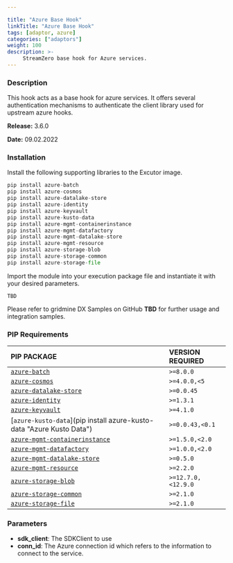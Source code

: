 ```yaml
---

title: "Azure Base Hook"
linkTitle: "Azure Base Hook"
tags: [adaptor, azure] 
categories: ["adaptors"]
weight: 100
description: >-
     StreamZero base hook for Azure services.
---
```


### Description

This hook acts as a base hook for azure services. It offers several authentication mechanisms to authenticate the client library used for upstream azure hooks.



**Release:** 3.6.0

**Date:** 09.02.2022



### Installation

Install the following supporting libraries to the Excutor image.

```python
pip install azure-batch
pip install azure-cosmos
pip install azure-datalake-store
pip install azure-identity
pip install azure-keyvault
pip install azure-kusto-data
pip install azure-mgmt-containerinstance
pip install azure-mgmt-datafactory
pip install azure-mgmt-datalake-store
pip install azure-mgmt-resource
pip install azure-storage-blob
pip install azure-storage-common
pip install azure-storage-file
```

Import the module into your execution package file and instantiate it with your desired parameters.

```
TBD
```

Please refer to gridmine DX Samples on GitHub **TBD** for further usage and integration samples.

### PIP Requirements

| PIP PACKAGE | VERSION REQUIRED |
| :------------- | :--- |
| [`azure-batch`](https://pypi.org/project/azure-batch/ "Azure Batch") | `>=8.0.0`          |
| [`azure-cosmos`](https://pypi.org/project/azure-cosmos/ "Azure Cosmos") | `>=4.0.0,<5`       |
| [`azure-datalake-store`](https://pypi.org/project/azure-datalake-store/ "Azure Data Lake Store") | `>=0.0.45`         |
| [`azure-identity`](https://pypi.org/project/azure-identity/ "Azure Identity") | `>=1.3.1`          |
| [`azure-keyvault`](https://pypi.org/project/azure-keyvault/ "Azure KeyVault") | `>=4.1.0`          |
| [`azure-kusto-data`](pip install azure-kusto-data "Azure Kusto Data") | `>=0.0.43,<0.1`    |
| [`azure-mgmt-containerinstance`](https://pypi.org/project/azure-mgmt-containerinstance/ "Azure Mgmt Container Instance") | `>=1.5.0,<2.0`     |
| [`azure-mgmt-datafactory`](https://pypi.org/project/azure-mgmt-datafactory/ "Azure Mgmt Data Factory") | `>=1.0.0,<2.0`     |
| [`azure-mgmt-datalake-store`](https://pypi.org/project/azure-mgmt-datalake-store/ "Azure Mgmt Data Lake Store") | `>=0.5.0`          |
| [`azure-mgmt-resource`](https://pypi.org/project/azure-mgmt-resource/ "Azure Mgmt Resource") | `>=2.2.0`          |
| [`azure-storage-blob`](https://pypi.org/project/azure-storage-blob/ "Azure Storage Blob") | `>=12.7.0,<12.9.0` |
| [`azure-storage-common`](https://pypi.org/project/azure-storage-common/ "Azure Storage Common") | `>=2.1.0`          |
| [`azure-storage-file`](https://pypi.org/project/azure-storage-file/ "Azure Storage File") | `>=2.1.0`          |



### Parameters

- **sdk_client**: The SDKClient to use
- **conn_id**: The Azure connection id which refers to the information to connect to the service.
